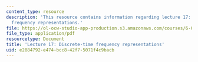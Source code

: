 ```yaml
---
content_type: resource
description: 'This resource contains information regarding lecture 17: discrete-time
  frequency representations.'
file: https://ol-ocw-studio-app-production.s3.amazonaws.com/courses/6-003-signals-and-systems-fall-2011/e2884792e474bcc842f75071f4c9bacb_MIT6_003F11_lec17.pdf
file_type: application/pdf
resourcetype: Document
title: 'Lecture 17: Discrete-time frequency representations'
uid: e2884792-e474-bcc8-42f7-5071f4c9bacb
---
```

